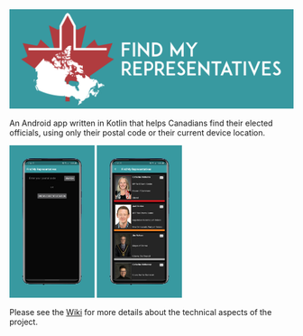 <img src="images/Banner.png">

An Android app written in Kotlin that helps Canadians find their elected officials, using only their postal code or their current device location.

<img src="images/Main page.png" width="30%"> <img src="images/Results page.png" width="30%">

Please see the [Wiki](https://github.com/OrenScheer/Find-My-Representatives/wiki) for more details about the technical aspects of the project.
